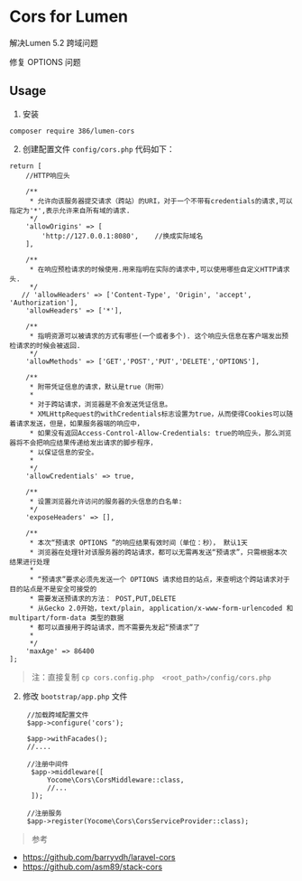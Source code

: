 # Cors for Lumen

解决Lumen 5.2 跨域问题

修复 OPTIONS 问题
## Usage

1. 安装

  `composer require 386/lumen-cors`

2. 创建配置文件 `config/cors.php` 代码如下：

  ```
  return [
      //HTTP响应头

      /**
       * 允许向该服务器提交请求（跨站）的URI，对于一个不带有credentials的请求,可以指定为'*',表示允许来自所有域的请求.
       */
      'allowOrigins' => [
          'http://127.0.0.1:8080',    //换成实际域名
      ],

      /**
       * 在响应预检请求的时候使用.用来指明在实际的请求中,可以使用哪些自定义HTTP请求头.
       */
     // 'allowHeaders' => ['Content-Type', 'Origin', 'accept', 'Authorization'],
      'allowHeaders' => ['*'],

      /**
       * 指明资源可以被请求的方式有哪些(一个或者多个). 这个响应头信息在客户端发出预检请求的时候会被返回.
       */
      'allowMethods' => ['GET','POST','PUT','DELETE','OPTIONS'],

      /**
       * 附带凭证信息的请求，默认是true（附带）
       *
       * 对于跨站请求，浏览器是不会发送凭证信息。
       * XMLHttpRequest的withCredentials标志设置为true，从而使得Cookies可以随着请求发送，但是，如果服务器端的响应中，
       * 如果没有返回Access-Control-Allow-Credentials: true的响应头，那么浏览器将不会把响应结果传递给发出请求的脚步程序，
       * 以保证信息的安全。
       *
       */
      'allowCredentials' => true,

      /**
       * 设置浏览器允许访问的服务器的头信息的白名单:
       */
      'exposeHeaders' => [],

      /**
       * 本次“预请求 OPTIONS ”的响应结果有效时间（单位：秒）， 默认1天
       * 浏览器在处理针对该服务器的跨站请求，都可以无需再发送“预请求”，只需根据本次结果进行处理
       *
       * “预请求”要求必须先发送一个 OPTIONS 请求给目的站点，来查明这个跨站请求对于目的站点是不是安全可接受的
       * 需要发送预请求的方法： POST,PUT,DELETE
       * 从Gecko 2.0开始，text/plain, application/x-www-form-urlencoded 和 multipart/form-data 类型的数据
       * 都可以直接用于跨站请求，而不需要先发起“预请求”了
       *
       */
      'maxAge' => 86400
  ];
  ```
  > 注：直接复制 `cp cors.config.php  <root_path>/config/cors.php`

2. 修改 `bootstrap/app.php` 文件

   ```
    //加载跨域配置文件
    $app->configure('cors');

    $app->withFacades();
    //....

    //注册中间件
     $app->middleware([
         Yocome\Cors\CorsMiddleware::class,
         //...
     ]);

    //注册服务
    $app->register(Yocome\Cors\CorsServiceProvider::class);

   ```

> 参考
 - https://github.com/barryvdh/laravel-cors
 - https://github.com/asm89/stack-cors
